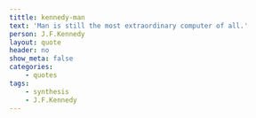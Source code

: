 ```yaml
---
tittle: kennedy-man
text: 'Man is still the most extraordinary computer of all.'
person: J.F.Kennedy
layout: quote
header: no
show_meta: false
categories: 
    - quotes
tags:
    - synthesis
    - J.F.Kennedy
---
```

